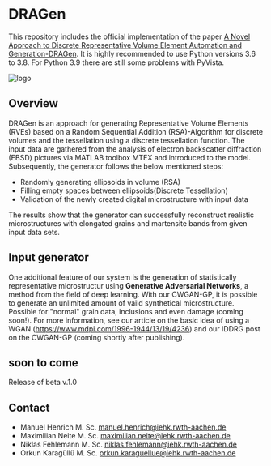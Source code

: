 # DRAGen

This repository includes the official implementation of the paper [A Novel Approach to Discrete Representative Volume Element Automation and Generation-DRAGen](https://www.mdpi.com/1996-1944/13/8/1887). It is highly recommended to use Python versions 3.6 to 3.8. For Python 3.9 there are still some problems with PyVista.

![logo](https://git.rwth-aachen.de/ims_iehk/dragen/-/blob/master/dragen/gui_tkinter/Logo.png?raw=true)

## Overview

DRAGen is an approach for generating Representative Volume Elements (RVEs) based on a Random Sequential Addition (RSA)-Algorithm for discrete volumes and the tessellation using a discrete tessellation function. The input data are gathered from the analysis of electron backscatter diffraction (EBSD) pictures via MATLAB toolbox MTEX and introduced to the model. Subsequently, the generator follows the below mentioned steps:

* Randomly generating ellipsoids in volume (RSA)
* Filling empty spaces between ellipsoids(Discrete Tessellation)
* Validation of the newly created digital microstructure with input data

The results show that the generator can successfully reconstruct realistic microstructures with elongated grains and martensite bands from given input data sets.

## Input generator

One additional feature of our system is the generation of statistically representative microstructur using **Generative Adversarial Networks**, a method from the field of deep learning. With our CWGAN-GP, it is possible to generate an unlimited amount of vaild synthetical microstructure. Possible for "normal" grain data, inclusions and even damage (coming soon!). For more information, see our article on the basic idea of using a WGAN (https://www.mdpi.com/1996-1944/13/19/4236) and our IDDRG post on the CWGAN-GP (coming shortly after publishing).

## soon to come
Release of beta v.1.0

## Contact

* Manuel Henrich M. Sc. <manuel.henrich@iehk.rwth-aachen.de>
* Maximilian Neite M. Sc. <maximilian.neite@iehk.rwth-aachen.de>
* Niklas Fehlemann M. Sc. <niklas.fehlemann@iehk.rwth-aachen.de>
* Orkun Karagüllü M. Sc. <orkun.karaguellue@iehk.rwth-aachen.de>

